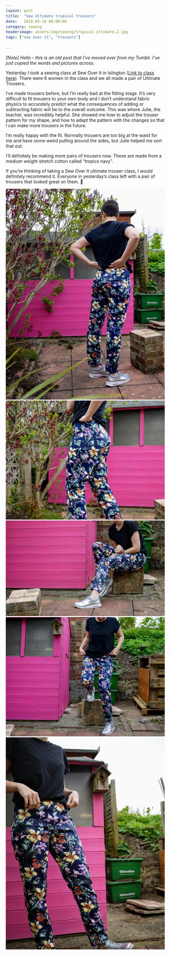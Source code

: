 ```yaml
---
layout: post
title:  "Sew Ultimate tropical trousers"
date:   2016-05-16 00:00:00
category: sewing
headerimage: assets/img/sewing/tropical-ultimate.2.jpg
tags: ["sew over it", "trousers"]

---
```


_[Note] Hello - this is an old post that I've moved over from my Tumblr. I've just copied the words and pictures across._

Yesterday I took a sewing class at Sew Over It in Islington ([Link to class here](https://sewoverit.co.uk/sewing-classes-london/)). There were 6 women in the class and we all made a pair of Ultimate Trousers.

I’ve made trousers before, but I’m really bad at the fitting stage. It’s very difficult to fit trousers to your own body and I don’t understand fabric physics to accurately predict what the consequences of adding or subtracting fabric will be to the overall outcome. This was where Julie, the teacher, was incredibly helpful. She showed me how to adjust the trouser pattern for my shape, and how to adapt the pattern with the changes so that I can make more trousers in the future.

I’m really happy with the fit. Normally trousers are too big at the waist for me and have some weird pulling around the sides, but Julie helped me sort that out.

I’ll definitely be making more pairs of trousers now. These are made from a medium weight stretch cotton called “tropics navy”.

If you’re thinking of taking a Sew Over It ultimate trouser class, I would definitely recommend it. Everyone in yesterday’s class left with a pair of trousers that looked great on them. 🍑

![tropical ultimate trouser](/assets/img/sewing/tropical-ultimate.1.jpg)
![tropical ultimate trouser](/assets/img/sewing/tropical-ultimate.2.jpg)
![tropical ultimate trouser](/assets/img/sewing/tropical-ultimate.3.jpg)
![tropical ultimate trouser](/assets/img/sewing/tropical-ultimate.4.jpg)
![tropical ultimate trouser](/assets/img/sewing/tropical-ultimate.5.jpg)
